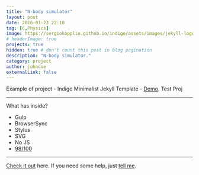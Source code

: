 ```yaml
---
title: "N-body simulator"
layout: post
date: 2016-01-23 22:10
tag: [C,Physics]
image: https://sergiokopplin.github.io/indigo/assets/images/jekyll-logo-light-solid.png
# headerImage: true
projects: true
hidden: true # don't count this post in blog pagination
description: "N-body simulator."
category: project
author: johndoe
externalLink: false
---
```



Example of project - Indigo Minimalist Jekyll Template - [Demo](https://sergiokopplin.github.io/indigo/). Test Proj

---

What has inside?

- Gulp
- BrowserSync
- Stylus
- SVG
- No JS
- [98/100](https://developers.google.com/speed/pagespeed/insights/?url=http%3A%2F%2Fsergiokopplin.github.io%2Findigo%2F)

---

[Check it out](https://sergiokopplin.github.io/indigo/) here.
If you need some help, just [tell me](https://github.com/sergiokopplin/indigo/issues).
